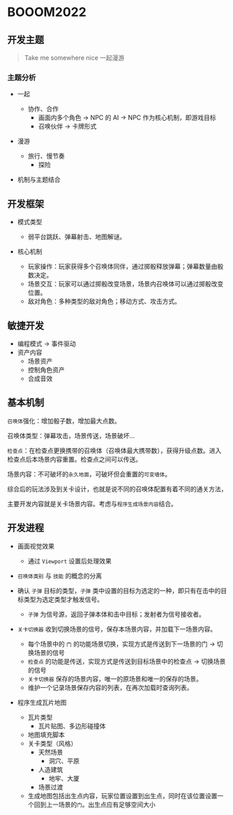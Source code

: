 # BOOOM2022

## 开发主题

> Take me somewhere nice 一起漫游

### 主题分析

-   一起

    -   协作、合作
        -   画面内多个角色 -> NPC 的 AI -> NPC 作为核心机制，即游戏目标
        -   召唤伙伴 -> 卡牌形式

-   漫游

    -   旅行、慢节奏
        -   探险

-   机制与主题结合

## 开发框架

-   模式类型

    -   弱平台跳跃、弹幕射击、地图解谜。

-   核心机制
    -   玩家操作：玩家获得多个召唤体同伴，通过掷骰释放弹幕；弹幕数量由骰数决定。
    -   场景交互：玩家可以通过掷骰改变场景，场景内召唤体可以通过掷骰改变位置。
    -   敌对角色：多种类型的敌对角色；移动方式、攻击方式。

## 敏捷开发

-   编程模式 -> 事件驱动
-   资产内容
    -   场景资产
    -   控制角色资产
    -   合成音效

## 基本机制

`召唤体`强化：增加骰子数，增加最大点数。

召唤体类型：弹幕攻击，场景传送，场景破坏...

`检查点`：在检查点更换携带的召唤体（召唤体最大携带数），获得升级点数。进入检查点后本场景内容重置。检查点之间可以传送。

场景内容：不可破坏的`永久地面`，可破坏但会重置的`可变墙体`。

综合后的玩法涉及到关卡设计，也就是说不同的召唤体配置有着不同的通关方法，

主要开发内容就是关卡场景内容。考虑与`程序生成场景内容`结合。

## 开发进程

-   画面视觉效果

    -   通过 `Viewport` 设置后处理效果

-   `召唤体类别` 与 `技能` 的概念的分离

-   确认 `子弹` 目标的类型，`子弹` 类中设置的目标为选定的一种，即只有在击中的目标类型为选定类型才触发信号。

    -   `子弹` 为信号源，返回子弹本体和击中目标；发射者为信号接收者。

-   `关卡切换器` 收到切换场景的信号，保存本场景内容，并加载下一场景内容。
    -   每个场景中的 `门` 的功能场景切换，实现方式是传送到下一场景的门 -> 切换场景的信号
    -   `检查点` 的功能是传送，实现方式是传送到目标场景中的检查点 -> 切换场景的信号
    -   `关卡切换器` 保存的场景内容，唯一的原场景和唯一的保存的场景。
    -   维护一个记录场景保存内容的列表，在再次加载时查询列表。

*   程序生成瓦片地图
    -   瓦片类型
        -   瓦片贴图、多边形碰撞体
    -   地图填充脚本
    -   关卡类型（风格）
        -   天然场景
            -   洞穴、平原
        -   人造建筑
            -   地牢、大厦
        -   场景过渡

    + 生成地图包括出生点内容，玩家位置设置到出生点，同时在该位置设置一个回到上一场景的`门`。出生点应有足够空间大小
